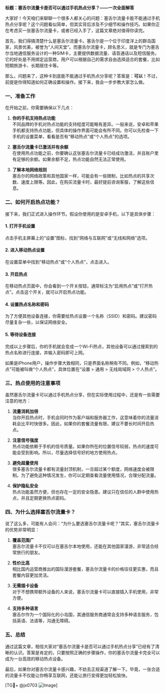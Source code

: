 **标题：塞舌尔流量卡是否可以通过手机热点分享？——一次全面解答**

大家好！今天咱们来聊聊一个很多人都关心的问题：塞舌尔流量卡能不能通过手机热点分享呢？这个问题看似简单，但其实背后涉及不少细节和操作技巧。如果你正在考虑买一张塞舌尔流量卡，或者已经入手了，这篇文章绝对值得你读完。

首先，我们得搞清楚什么是塞舌尔流量卡。塞舌尔是一个位于印度洋上的群岛国家，风景优美，被誉为“人间天堂”。而塞舌尔流量卡，顾名思义，就是专门为塞舌尔当地通信服务设计的一种SIM卡，主要提供数据流量、语音通话以及短信服务。它的好处是不用绑定运营商，用户可以根据自己的需求自由选择适合的套餐，比如短期旅游卡、长期居住卡等。

那么，问题来了，这种卡到底能不能通过手机热点分享呢？答案是：**可以**！不过，前提是你得知道如何正确设置和操作。接下来，我会一步步教大家怎么做。

### 一、准备工作

在开始之前，你需要确保以下几点：

1. **你的手机支持热点功能**  
   不同品牌的手机对热点功能的支持程度可能略有差异。一般来说，安卓和苹果手机都支持热点功能，但具体的操作界面可能会有所不同。你可以先检查一下手机的设置菜单，看看是否有“移动热点”或“个人热点”的选项。

2. **塞舌尔流量卡已激活并有余额**  
   在使用热点功能之前，你要确认这张塞舌尔流量卡已经成功激活，并且账户里有足够的余额。如果余额不足，热点功能自然无法正常使用。

3. **了解本地网络规则**  
   塞舌尔的网络政策和其他国家一样，可能会有一些限制，比如热点的共享次数、速度上限等。因此，在购买流量卡时，最好提前咨询客服，了解这些信息。

### 二、如何开启热点功能？

接下来，我们正式进入操作环节。假设你使用的是安卓手机，以下是具体步骤：

#### 1. 打开手机设置
点击手机主屏幕上的“设置”图标，找到“网络与互联网”或“无线和网络”选项。

#### 2. 进入移动热点设置
在设置菜单中找到“移动热点”或“个人热点”，点击进入。

#### 3. 开启热点
在移动热点页面中，你会看到一个开关按钮，通常标注为“启用热点”或“打开热点”。点击这个开关，就可以开启热点功能。

#### 4. 设置热点名称和密码
为了方便其他设备连接，你需要给热点设置一个名称（SSID）和密码。建议密码尽量复杂一些，以保证网络安全。

#### 5. 等待设备连接
完成以上步骤后，你的手机就会变成一个Wi-Fi热点，其他设备可以通过搜索到的热点名称进行连接，并输入密码即可上网。

如果是iPhone用户，操作步骤大致相同，只是界面名称稍有不同。例如，“移动热点”可能被叫做“个人热点”，具体位置在“设置 > 通用 > 无线局域网 > 个人热点”。

### 三、热点使用的注意事项

虽然塞舌尔流量卡可以通过手机热点分享，但在实际使用过程中，还是有一些需要注意的地方：

1. **流量消耗加倍**  
   当你开启热点时，手机会同时作为客户端和服务器工作，这意味着你的流量消耗会比平时快很多。因此，如果你的套餐流量有限，建议不要长时间开启热点。

2. **注意信号强度**  
   热点功能依赖于手机的信号质量。如果你所在的位置信号较弱，热点的速度可能会受到影响。所以，尽量选择信号好的地方使用热点。

3. **避免超量使用**  
   很多塞舌尔流量卡都有流量封顶机制，一旦超过某个额度，网络速度会被限制。为了避免这种情况发生，你可以定期查看流量使用情况，合理分配流量。

4. **保护隐私安全**  
   热点功能虽然方便，但也存在一定的安全隐患。建议只在信任的人群中使用热点，并且定期更换热点密码。

### 四、为什么选择塞舌尔流量卡？

说了这么多，可能有人会问：“为什么要选塞舌尔流量卡呢？”其实，塞舌尔流量卡的优势非常明显：

1. **覆盖范围广**  
   塞舌尔流量卡不仅可以在塞舌尔本地使用，还能在其他国家漫游，非常适合经常旅行的朋友。

2. **性价比高**  
   相比国内运营商推出的国际漫游套餐，塞舌尔流量卡的价格往往更实惠，而且套餐内容更加灵活。

3. **无需插卡设备**  
   对于不想携带额外设备的人来说，塞舌尔流量卡可以直接插入手机使用，非常方便。

4. **支持多种语言**  
   塞舌尔作为一个国际化的小岛国，其通信服务商通常会支持多种语言服务，包括英语、法语等，沟通无障碍。

### 五、总结

通过这篇文章，相信大家对“塞舌尔流量卡是否可以通过手机热点分享”已经有了清晰的认识。答案是肯定的，只要按照正确的步骤操作，你的塞舌尔流量卡完全可以成为一台高效的移动热点设备。

最后，如果你对塞舌尔流量卡感兴趣，不妨去正规渠道了解一下。毕竟，一张合适的流量卡不仅能让你畅享互联网，还能让旅行变得更加轻松愉快。

[TG💪+ @jx0703 ![Image](https://github.com/user-attachments/assets/dbca1d08-cadb-493c-b0ec-ad6f7a83f270)]